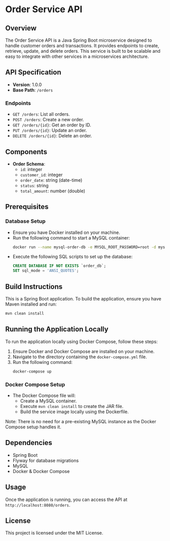 # Order Service API

## Overview
The Order Service API is a Java Spring Boot microservice designed to handle customer orders and transactions. It provides endpoints to create, retrieve, update, and delete orders. This service is built to be scalable and easy to integrate with other services in a microservices architecture.

## API Specification
- **Version**: 1.0.0
- **Base Path**: `/orders`

### Endpoints
- `GET /orders`: List all orders.
- `POST /orders`: Create a new order.
- `GET /orders/{id}`: Get an order by ID.
- `PUT /orders/{id}`: Update an order.
- `DELETE /orders/{id}`: Delete an order.

## Components
- **Order Schema**:
  - `id`: integer
  - `customer_id`: integer
  - `order_date`: string (date-time)
  - `status`: string
  - `total_amount`: number (double)

## Prerequisites

### Database Setup
- Ensure you have Docker installed on your machine.
- Run the following command to start a MySQL container:
  ```bash
  docker run --name mysql-order-db -e MYSQL_ROOT_PASSWORD=root -d mysql:latest
  ```
- Execute the following SQL scripts to set up the database:
  ```sql
  CREATE DATABASE IF NOT EXISTS `order_db`;
  SET sql_mode = 'ANSI_QUOTES';
  ```

## Build Instructions
This is a Spring Boot application. To build the application, ensure you have Maven installed and run:

```bash
mvn clean install
```

## Running the Application Locally
To run the application locally using Docker Compose, follow these steps:

1. Ensure Docker and Docker Compose are installed on your machine.
2. Navigate to the directory containing the `docker-compose.yml` file.
3. Run the following command:
   ```bash
   docker-compose up
   ```

### Docker Compose Setup
- The Docker Compose file will:
  - Create a MySQL container.
  - Execute `mvn clean install` to create the JAR file.
  - Build the service image locally using the Dockerfile.

Note: There is no need for a pre-existing MySQL instance as the Docker Compose setup handles it.

## Dependencies
- Spring Boot
- Flyway for database migrations
- MySQL
- Docker & Docker Compose

## Usage
Once the application is running, you can access the API at `http://localhost:8080/orders`.

## License
This project is licensed under the MIT License.